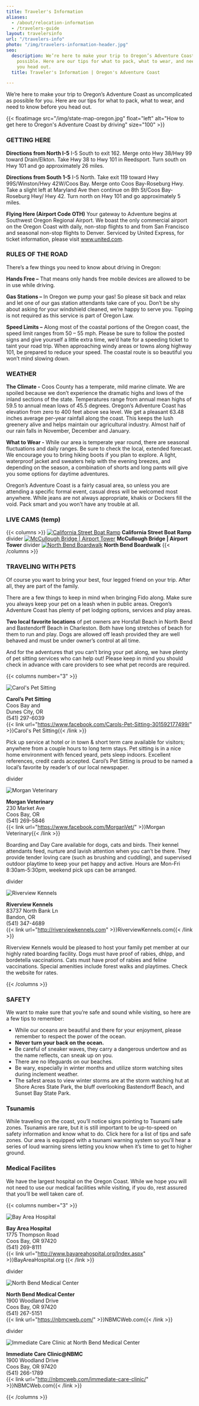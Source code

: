 ```yaml
---
title: Traveler's Information
aliases:
  - /about/relocation-information
  - /travelers-guide
layout: travelersinfo
url: "/travelers-info"
photo: "/img/travelers-information-header.jpg"
seo:
  description: We’re here to make your trip to Oregon’s Adventure Coast as easy as
    possible. Here are our tips for what to pack, what to wear, and need to know before
    you head out.
  title: Traveler's Information | Oregon's Adventure Coast

---
```

We’re here to make your trip to Oregon’s Adventure Coast as uncomplicated as possible for you. Here are our tips for what to pack, what to wear, and need to know before you head out.

{{< floatimage src="/img/state-map-oregon.jpg" float="left" alt="How to get here to Oregon's Adventure Coast by driving" size="100" >}}

### GETTING HERE

**Directions from North I-5**
I-5 South to exit 162. Merge onto Hwy 38/Hwy 99 toward Drain/Elkton. Take Hwy 38 to Hwy 101 in Reedsport. Turn south on Hwy 101 and go approximately 26 miles.

**Directions from South 1-5**
I-5 North. Take exit 119 toward Hwy 99S/Winston/Hwy 42W/Coos Bay. Merge onto Coos Bay-Roseburg Hwy. Take a slight left at Maryland Ave then continue on 8th St/Coos Bay-Roseburg Hwy/ Hwy 42. Turn north on Hwy 101 and go approximately 5 miles.

**Flying Here (Airport Code OTH)**
Your gateway to Adventure begins at Southwest Oregon Regional Airport. We boast the only commercial airport on the Oregon Coast with daily, non-stop flights to and from San Francisco and seasonal non-stop flights to Denver. Serviced by United Express, for ticket information, please visit www.united.com.

### RULES OF THE ROAD

There’s a few things you need to know about driving in Oregon:

**Hands Free –** That means only hands free mobile devices are allowed to be in use while driving.

**Gas Stations –** In Oregon we pump your gas! So please sit back and relax and let one of our gas station attendants take care of you. Don’t be shy about asking for your windshield cleaned, we’re happy to serve you. Tipping is not required as this service is part of Oregon Law.

**Speed Limits –** Along most of the coastal portions of the Oregon coast, the speed limit ranges from 50 – 55 mph. Please be sure to follow the posted signs and give yourself a little extra time, we’d hate for a speeding ticket to taint your road trip. When approaching windy areas or towns along highway 101, be prepared to reduce your speed. The coastal route is so beautiful you won’t mind slowing down.

### WEATHER

**The Climate -** Coos County has a temperate, mild marine climate. We are spoiled because we don’t experience the dramatic highs and lows of the inland sections of the state. Temperatures range from annual mean highs of 59.5 to annual mean lows of 45.5 degrees. Oregon’s Adventure Coast has elevation from zero to 400 feet above sea level. We get a pleasant 63.48 inches average per-year rainfall along the coast. This keeps the lush greenery alive and helps maintain our agricultural industry. Almost half of our rain falls in November, December and January.

**What to Wear -** While our area is temperate year round, there are seasonal fluctuations and daily ranges. Be sure to check the local, extended forecast. We encourage you to bring hiking boots if you plan to explore. A light, waterproof jacket and sweaters help with the evening breezes, and depending on the season, a combination of shorts and long pants will give you some options for daytime adventures.

Oregon’s Adventure Coast is a fairly casual area, so unless you are attending a specific formal event, casual dress will be welcomed most anywhere. While jeans are not always appropriate, khakis or Dockers fill the void. Pack smart and you won’t have any trouble at all.

### LIVE CAMS (temp)

{{< columns >}}
[![California Street Boat Ramp](/img/nb_cam_california_street.jpg)](https://www.northbendoregon.us/pview.aspx?id=55013)
**California Street Boat Ramp**
divider
[![McCullough Bridge | Airport Tower](/img/nb_cam_mccullough_bridge.jpg)](https://www.northbendoregon.us/pview.aspx?id=55011&catid=0)
**McCullough Bridge | Airport Tower**
divider
[![North Bend Boardwalk](/img/nb_cam_boardwalk.jpg)](https://www.northbendoregon.us/pview.aspx?id=55012&catid=0)
**North Bend Boardwalk**
{{< /columns >}}

### TRAVELING WITH PETS

Of course you want to bring your best, four legged friend on your trip. After all, they are part of the family.

There are a few things to keep in mind when bringing Fido along. Make sure you always keep your pet on a leash when in public areas. Oregon’s Adventure Coast has plenty of pet lodging options, services and play areas.

**Two local favorite locations** of pet owners are Horsfall Beach in North Bend and Bastendorff Beach in Charleston. Both have long stretches of beach for them to run and play. Dogs are allowed off leash provided they are well behaved and must be under owner’s control at all time.

And for the adventures that you can’t bring your pet along, we have plenty of pet sitting services who can help out! Please keep in mind you should check in advance with care providers to see what pet records are required.

{{< columns number="3" >}}

![Carol's Pet Sitting](/img/dog-01.jpg)

**Carol’s Pet Sitting**\
Coos Bay and\
Dunes City, OR\
(541) 297-6039\
{{< link url="https://www.facebook.com/Carols-Pet-Sitting-301592177499/" >}}Carol's Pet Sitting{{< /link >}}

Pick up service at hotel or in town & short term care available for visitors; anywhere from a couple hours to long term stays. Pet sitting is in a nice home environment with fenced yeard, pets sleep indoors. Excellent references, credit cards accepted. Carol’s Pet Sitting is proud to be named a local’s favorite by reader’s of our local newspaper.

divider

![Morgan Veterinary](/img/dog-02.jpg)

**Morgan Veterinary**\
230 Market Ave\
Coos Bay, OR\
(541) 269-5846\
{{< link url="https://www.facebook.com/MorganVet/" >}}Morgan Veterinary{{< /link >}}

Boarding and Day Care available for dogs, cats and birds. Their kennel attendants feed, nurture and lavish attention when you can’t be there. They provide tender loving care (such as brushing and cuddling), and supervised outdoor playtime to keep your pet happy and active. Hours are Mon-Fri 8:30am-5:30pm,  weekend pick ups can be arranged.

divider

![Riverview Kennels](/img/dog-03.jpg)

**Riverview Kennels**\
83737 North Bank Ln\
Bandon, OR\
(541) 347-4689\
{{< link url="http://riverviewkennels.com" >}}RiverviewKennels.com{{< /link >}}

Riverview Kennels would be pleased to host your family pet member at our highly rated boarding facility. Dogs must have proof of rabies, dhlpp, and bordetella vaccinations. Cats must have proof of rabies and feline vaccinations. Special amenities include forest walks and playtimes. Check the website for rates.

{{< /columns >}}

### SAFETY

We want to make sure that you’re safe and sound while visiting, so here are a few tips to remember:

* While our oceans are beautiful and there for your enjoyment, please remember to respect the power of the ocean.
* **Never turn your back on the ocean.**
* Be careful of sneaker waves, they carry a dangerous undertow and as the name reflects, can sneak up on you.
* There are no lifeguards on our beaches.
* Be wary, especially in winter months and utilize storm watching sites during inclement weather.
* The safest areas to view winter storms are at the storm watching hut at Shore Acres State Park, the bluff overlooking Bastendorff Beach, and Sunset Bay State Park.

### Tsunamis

While traveling on the coast, you’ll notice signs pointing to Tsunami safe zones. Tsunamis are rare, but it is still important to be up-to-speed on safety information and know what to do. Click here for a list of tips and safe zones. Our area is equipped with a tsunami warning system so you’ll hear a series of loud warning sirens letting you know when it’s time to get to higher ground.

### Medical Facilites

We have the largest hospital on the Oregon Coast. While we hope you will not need to use our medical facilities while visiting, if you do, rest assured that you’ll be well taken care of.

{{< columns number="3" >}}

![Bay Area Hospital](/img/hospital-01.jpg)

**Bay Area Hospital**\
1775 Thompson Road\
Coos Bay, OR 97420\
(541) 269-8111\
{{< link url="http://www.bayareahospital.org/Index.aspx" >}}BayAreaHospital.org {{< /link >}}

divider

![North Bend Medical Center](/img/north-bend-medical-center.jpg)

**North Bend Medical Center**\
1900 Woodland Drive\
Coos Bay, OR 97420\
(541) 267-5151 \
{{< link url="https://nbmcweb.com/" >}}NBMCWeb.com{{< /link >}}

divider

![Immediate Care Clinic at North Bend Medical Center](/img/north-bend-medical-center.jpg)

**Immediate Care Clinic@NBMC**\
1900 Woodland Drive\
Coos Bay, OR 97420\
(541) 266-1789\
{{< link url="http://nbmcweb.com/immediate-care-clinic/" >}}NBMCWeb.com{{< /link >}}

{{< /columns >}}